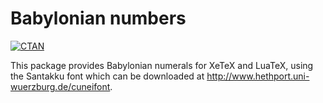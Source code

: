 Babylonian numbers
==================

[![CTAN](https://img.shields.io/ctan/v/babyloniannum.svg)](https://www.ctan.org/pkg/babyloniannum)

This package provides Babylonian numerals for XeTeX and LuaTeX,
using the Santakku font which can be downloaded
at http://www.hethport.uni-wuerzburg.de/cuneifont.

